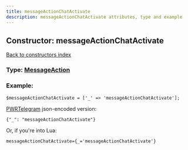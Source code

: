 ```yaml
---
title: messageActionChatActivate
description: messageActionChatActivate attributes, type and example
---
```

## Constructor: messageActionChatActivate  
[Back to constructors index](index.md)






### Type: [MessageAction](../types/MessageAction.md)


### Example:

```
$messageActionChatActivate = ['_' => 'messageActionChatActivate'];
```  

[PWRTelegram](https://pwrtelegram.xyz) json-encoded version:

```
{"_": "messageActionChatActivate"}
```


Or, if you're into Lua:  


```
messageActionChatActivate={_='messageActionChatActivate'}

```


